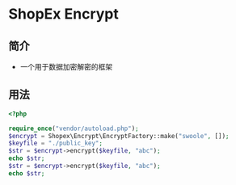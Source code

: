 # ShopEx Encrypt

## 简介

 - 一个用于数据加密解密的框架

## 用法
```php
<?php

require_once("vendor/autoload.php");
$encrypt = Shopex\Encrypt\EncryptFactory::make("swoole", []);
$keyfile = "./public_key";
$str = $encrypt->encrypt($keyfile, "abc");
echo $str;
$str = $encrypt->encrypt($keyfile, "abc");
echo $str;

```
